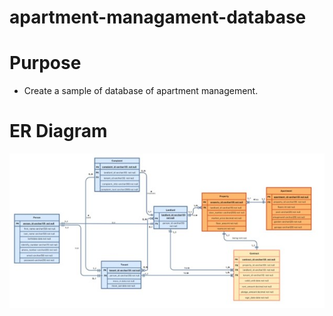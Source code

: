 # apartment-managament-database

# Purpose 
- Create a sample of database of apartment management. 


# ER Diagram 
![ER diagram](images\er-diagram.jpg)


